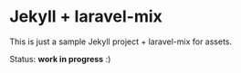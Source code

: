# Jekyll + laravel-mix

This is just a sample Jekyll project + laravel-mix for assets.

Status: **work in progress** :)
